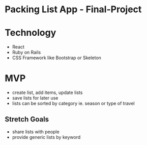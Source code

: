 # Packing List App - Final-Project 


Technology 
====
* React
* Ruby on Rails
* CSS Framework like Bootstrap or Skeleton

MVP
====
* create list, add items, update lists
* save lists for later use
* lists can be sorted by category ie. season or type of travel

## Stretch Goals
* share lists with people
* provide generic lists by keyword

